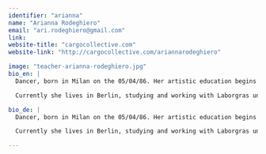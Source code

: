 ```yaml
---
identifier: "arianna"
name: "Arianna Rodeghiero"
email: "ari.rodeghiero@gmail.com"
link:
website-title: "cargocollective.com"
website-link: "http://cargocollective.com/ariannarodeghiero"

image: "teacher-arianna-rodeghiero.jpg"
bio_en: |
  Dancer, born in Milan on the 05/04/86. Her artistic education begins with theater and music, then focuses more on contemporary dance. In 2009 she graduates in D.A.M.S University for Art Music and Show in Bologna. She attended the professional course for contemporary dance Modem Atelier run by Compagnia Zappalà, in Catania, Italy. She danced in the company Vi-kap and Compagnia Laudati Danza, in Bologna.

  Currently she lives in Berlin, studying and working with Laborgras under the direction of Renate Graziadei and Arthur Stäldi. She took part as a dancer in the last two productions of Laborgras, “Transition”, presented in DOCK 11, and “Ambulo ergo sum” in Uferstudio, Berlin. At the same time she started her own research, in collaborations with other artists. Among which is the collaboration with the sound artist Samuel Moncharmont. Her works, “Sonata in 3 movements”, “In between” and “Near” were presented in different spaces in Berlin among which Ada Studio, Laborgras, Hau 2 (festival 100 Grades) and in Arnhem, Holland.

bio_de: |
  Dancer, born in Milan on the 05/04/86. Her artistic education begins with theater and music, then focuses more on contemporary dance. In 2009 she graduates in D.A.M.S University for Art Music and Show in Bologna. She attended the professional course for contemporary dance Modem Atelier run by Compagnia Zappalà, in Catania, Italy. She danced in the company Vi-kap and Compagnia Laudati Danza, in Bologna.

  Currently she lives in Berlin, studying and working with Laborgras under the direction of Renate Graziadei and Arthur Stäldi. She took part as a dancer in the last two productions of Laborgras, “Transition”, presented in DOCK 11, and “Ambulo ergo sum” in Uferstudio, Berlin. At the same time she started her own research, in collaborations with other artists. Among which is the collaboration with the sound artist Samuel Moncharmont. Her works, “Sonata in 3 movements”, “In between” and “Near” were presented in different spaces in Berlin among which Ada Studio, Laborgras, Hau 2 (festival 100 Grades) and in Arnhem, Holland.

---
```

